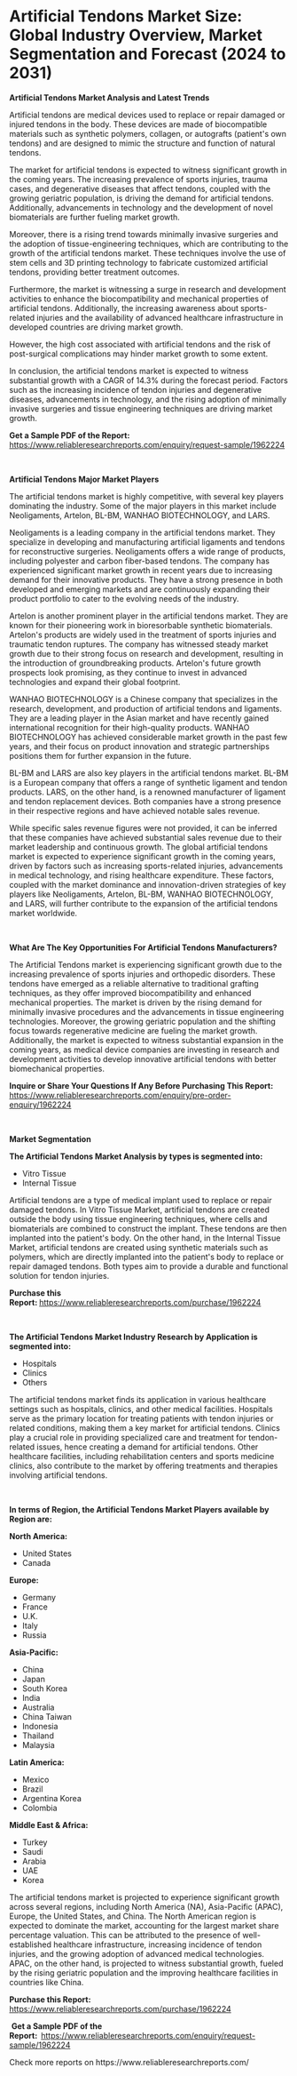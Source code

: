 <p><h1>Artificial Tendons Market Size: Global Industry Overview, Market Segmentation and Forecast (2024 to 2031)</h1></p><p><strong>Artificial Tendons Market Analysis and Latest Trends</strong></p>
<p><p>Artificial tendons are medical devices used to replace or repair damaged or injured tendons in the body. These devices are made of biocompatible materials such as synthetic polymers, collagen, or autografts (patient's own tendons) and are designed to mimic the structure and function of natural tendons.</p><p>The market for artificial tendons is expected to witness significant growth in the coming years. The increasing prevalence of sports injuries, trauma cases, and degenerative diseases that affect tendons, coupled with the growing geriatric population, is driving the demand for artificial tendons. Additionally, advancements in technology and the development of novel biomaterials are further fueling market growth.</p><p>Moreover, there is a rising trend towards minimally invasive surgeries and the adoption of tissue-engineering techniques, which are contributing to the growth of the artificial tendons market. These techniques involve the use of stem cells and 3D printing technology to fabricate customized artificial tendons, providing better treatment outcomes.</p><p>Furthermore, the market is witnessing a surge in research and development activities to enhance the biocompatibility and mechanical properties of artificial tendons. Additionally, the increasing awareness about sports-related injuries and the availability of advanced healthcare infrastructure in developed countries are driving market growth.</p><p>However, the high cost associated with artificial tendons and the risk of post-surgical complications may hinder market growth to some extent.</p><p>In conclusion, the artificial tendons market is expected to witness substantial growth with a CAGR of 14.3% during the forecast period. Factors such as the increasing incidence of tendon injuries and degenerative diseases, advancements in technology, and the rising adoption of minimally invasive surgeries and tissue engineering techniques are driving market growth.</p></p>
<p><strong>Get a Sample PDF of the Report:&nbsp;</strong> <a href="https://www.reliableresearchreports.com/enquiry/request-sample/1962224">https://www.reliableresearchreports.com/enquiry/request-sample/1962224</a></p>
<p>&nbsp;</p>
<p><strong>Artificial Tendons Major Market Players</strong></p>
<p><p>The artificial tendons market is highly competitive, with several key players dominating the industry. Some of the major players in this market include Neoligaments, Artelon, BL-BM, WANHAO BIOTECHNOLOGY, and LARS.</p><p>Neoligaments is a leading company in the artificial tendons market. They specialize in developing and manufacturing artificial ligaments and tendons for reconstructive surgeries. Neoligaments offers a wide range of products, including polyester and carbon fiber-based tendons. The company has experienced significant market growth in recent years due to increasing demand for their innovative products. They have a strong presence in both developed and emerging markets and are continuously expanding their product portfolio to cater to the evolving needs of the industry.</p><p>Artelon is another prominent player in the artificial tendons market. They are known for their pioneering work in bioresorbable synthetic biomaterials. Artelon's products are widely used in the treatment of sports injuries and traumatic tendon ruptures. The company has witnessed steady market growth due to their strong focus on research and development, resulting in the introduction of groundbreaking products. Artelon's future growth prospects look promising, as they continue to invest in advanced technologies and expand their global footprint.</p><p>WANHAO BIOTECHNOLOGY is a Chinese company that specializes in the research, development, and production of artificial tendons and ligaments. They are a leading player in the Asian market and have recently gained international recognition for their high-quality products. WANHAO BIOTECHNOLOGY has achieved considerable market growth in the past few years, and their focus on product innovation and strategic partnerships positions them for further expansion in the future.</p><p>BL-BM and LARS are also key players in the artificial tendons market. BL-BM is a European company that offers a range of synthetic ligament and tendon products. LARS, on the other hand, is a renowned manufacturer of ligament and tendon replacement devices. Both companies have a strong presence in their respective regions and have achieved notable sales revenue.</p><p>While specific sales revenue figures were not provided, it can be inferred that these companies have achieved substantial sales revenue due to their market leadership and continuous growth. The global artificial tendons market is expected to experience significant growth in the coming years, driven by factors such as increasing sports-related injuries, advancements in medical technology, and rising healthcare expenditure. These factors, coupled with the market dominance and innovation-driven strategies of key players like Neoligaments, Artelon, BL-BM, WANHAO BIOTECHNOLOGY, and LARS, will further contribute to the expansion of the artificial tendons market worldwide.</p></p>
<p>&nbsp;</p>
<p><strong>What Are The Key Opportunities For Artificial Tendons Manufacturers?</strong></p>
<p><p>The Artificial Tendons market is experiencing significant growth due to the increasing prevalence of sports injuries and orthopedic disorders. These tendons have emerged as a reliable alternative to traditional grafting techniques, as they offer improved biocompatibility and enhanced mechanical properties. The market is driven by the rising demand for minimally invasive procedures and the advancements in tissue engineering technologies. Moreover, the growing geriatric population and the shifting focus towards regenerative medicine are fueling the market growth. Additionally, the market is expected to witness substantial expansion in the coming years, as medical device companies are investing in research and development activities to develop innovative artificial tendons with better biomechanical properties.</p></p>
<p><strong>Inquire or Share Your Questions If Any Before Purchasing This Report:</strong> <a href="https://www.reliableresearchreports.com/enquiry/pre-order-enquiry/1962224">https://www.reliableresearchreports.com/enquiry/pre-order-enquiry/1962224</a></p>
<p>&nbsp;</p>
<p><strong>Market Segmentation</strong></p>
<p><strong>The Artificial Tendons Market Analysis by types is segmented into:</strong></p>
<p><ul><li>Vitro Tissue</li><li>Internal Tissue</li></ul></p>
<p><p>Artificial tendons are a type of medical implant used to replace or repair damaged tendons. In Vitro Tissue Market, artificial tendons are created outside the body using tissue engineering techniques, where cells and biomaterials are combined to construct the implant. These tendons are then implanted into the patient's body. On the other hand, in the Internal Tissue Market, artificial tendons are created using synthetic materials such as polymers, which are directly implanted into the patient's body to replace or repair damaged tendons. Both types aim to provide a durable and functional solution for tendon injuries.</p></p>
<p><strong>Purchase this Report:&nbsp;</strong><a href="https://www.reliableresearchreports.com/purchase/1962224">https://www.reliableresearchreports.com/purchase/1962224</a></p>
<p>&nbsp;</p>
<p><strong>The Artificial Tendons Market Industry Research by Application is segmented into:</strong></p>
<p><ul><li>Hospitals</li><li>Clinics</li><li>Others</li></ul></p>
<p><p>The artificial tendons market finds its application in various healthcare settings such as hospitals, clinics, and other medical facilities. Hospitals serve as the primary location for treating patients with tendon injuries or related conditions, making them a key market for artificial tendons. Clinics play a crucial role in providing specialized care and treatment for tendon-related issues, hence creating a demand for artificial tendons. Other healthcare facilities, including rehabilitation centers and sports medicine clinics, also contribute to the market by offering treatments and therapies involving artificial tendons.</p></p>
<p>&nbsp;</p>
<p><strong>In terms of Region, the Artificial Tendons Market Players available by Region are:</strong></p>
<p>
    <p> <strong> North America: </strong>
        <ul>
            <li>United States</li>
            <li>Canada</li>
        </ul>
        </p> 
    <p> <strong> Europe: </strong>
        <ul>
            <li>Germany</li>
            <li>France</li>
            <li>U.K.</li>
            <li>Italy</li>
            <li>Russia</li>
        </ul>
        </p> 
    <p> <strong> Asia-Pacific: </strong>
        <ul>
            <li>China</li>
            <li>Japan</li>
            <li>South Korea</li>
            <li>India</li>
            <li>Australia</li>
            <li>China Taiwan</li>
            <li>Indonesia</li>
            <li>Thailand</li>
            <li>Malaysia</li>
        </ul>
        </p> 
    <p> <strong> Latin America: </strong>
        <ul>
            <li>Mexico</li>
            <li>Brazil</li>
            <li>Argentina Korea</li>
            <li>Colombia</li>
        </ul>
        </p> 
    <p> <strong> Middle East & Africa: </strong>
        <ul>
            <li>Turkey</li>
            <li>Saudi</li>
            <li>Arabia</li>
            <li>UAE</li>
            <li>Korea</li>
        </ul>
    </p>
    </p>
<p><p>The artificial tendons market is projected to experience significant growth across several regions, including North America (NA), Asia-Pacific (APAC), Europe, the United States, and China. The North American region is expected to dominate the market, accounting for the largest market share percentage valuation. This can be attributed to the presence of well-established healthcare infrastructure, increasing incidence of tendon injuries, and the growing adoption of advanced medical technologies. APAC, on the other hand, is projected to witness substantial growth, fueled by the rising geriatric population and the improving healthcare facilities in countries like China.</p></p>
<p><strong>Purchase this Report: </strong><a href="https://www.reliableresearchreports.com/purchase/1962224">https://www.reliableresearchreports.com/purchase/1962224</a></p>
<p>&nbsp;<strong>Get a Sample PDF of the Report:&nbsp;&nbsp;</strong><a href="https://www.reliableresearchreports.com/enquiry/request-sample/1962224">https://www.reliableresearchreports.com/enquiry/request-sample/1962224</a></p>
<p><strong></strong></p>
<p>Check more reports on https://www.reliableresearchreports.com/</p>